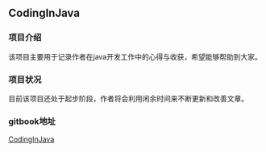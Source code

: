 
## CodingInJava

### 项目介绍
该项目主要用于记录作者在java开发工作中的心得与收获，希望能够帮助到大家。

### 项目状况

目前该项目还处于起步阶段，作者将会利用闲余时间来不断更新和改善文章。

### gitbook地址

[CodingInJava](https://coderchenhao.gitbook.io/codinginjava/)

